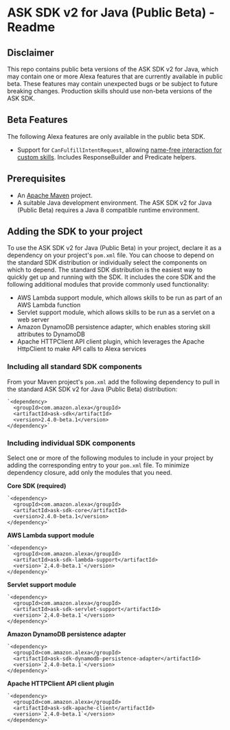 # ASK SDK v2 for Java (Public Beta) - Readme

## Disclaimer

This repo contains public beta versions of the ASK SDK v2 for Java, which may contain one or more Alexa features that are currently available in public beta. These features may contain unexpected bugs or be subject to future breaking changes. Production skills should use non-beta versions of the ASK SDK.

## Beta Features
The following Alexa features are only available in the public beta SDK.

* Support for `CanFulfillIntentRequest`, allowing [name-free interaction for custom skills](https://developer.amazon.com/docs/custom-skills/implement-canfulfillintentrequest-for-name-free-interaction.html). Includes ResponseBuilder and Predicate helpers.

## Prerequisites

* An [Apache Maven](https://maven.apache.org/) project.
* A suitable Java development environment. The ASK SDK v2 for Java (Public Beta) requires a Java 8 compatible runtime environment.

## Adding the SDK to your project

To use the ASK SDK v2 for Java (Public Beta) in your project, declare it as a dependency on your project's `pom.xml` file. You can choose to depend on the standard SDK distribution or individually select the components on which to depend. The standard SDK distribution is the easiest way to quickly get up and running with the SDK. It includes the core SDK and the following additional modules that provide commonly used functionality:

* AWS Lambda support module, which allows skills to be run as part of an AWS Lambda function
* Servlet support module, which allows skills to be run as a servlet on a web server
* Amazon DynamoDB persistence adapter, which enables storing skill attributes to DynamoDB
* Apache HTTPClient API client plugin, which leverages the Apache HttpClient to make API calls to Alexa services

### Including all standard SDK components

From your Maven project's `pom.xml` add the following dependency to pull in the standard ASK SDK v2 for Java (Public Beta) distribution:

```
`<dependency>
  <groupId>com.amazon.alexa</groupId>
  <artifactId>ask-sdk</artifactId>
  <version>2.4.0-beta.1</version>
</dependency>`
```

### Including individual SDK components

Select one or more of the following modules to include in your project by adding the corresponding entry to your `pom.xml` file. To minimize dependency closure, add only the modules that you need.

**Core SDK (required)**

```
`<dependency>
  <groupId>com.amazon.alexa</groupId>
  <artifactId>ask-sdk-core</artifactId>
  <version>2.4.0-beta.1</version>
</dependency>`
```

**AWS Lambda support module**

```
`<dependency>
  <groupId>com.amazon.alexa</groupId>
  <artifactId>ask-sdk-lambda-support</artifactId>
  <version>`2.4.0-beta.1`</version>
</dependency>`
```

**Servlet support module**

```
`<dependency>
  <groupId>com.amazon.alexa</groupId>
  <artifactId>ask-sdk-servlet-support</artifactId>
  <version>`2.4.0-beta.1`</version>
</dependency>`
```

**Amazon DynamoDB persistence adapter**

```
`<dependency>
  <groupId>com.amazon.alexa</groupId>
  <artifactId>ask-sdk-dynamodb-persistence-adapter</artifactId>
  <version>`2.4.0-beta.1`</version>
</dependency>`
```

**Apache HTTPClient API client plugin**

```
`<dependency>
  <groupId>com.amazon.alexa</groupId>
  <artifactId>ask-sdk-apache-client</artifactId>
  <version>`2.4.0-beta.1`</version>
</dependency>`
```


